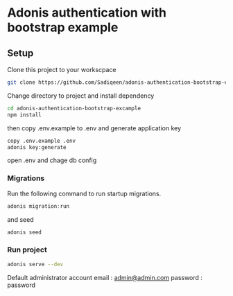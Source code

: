 # Adonis authentication with bootstrap example

## Setup

Clone this project to your workscpace

```bash
git clone https://github.com/Sadiqeen/adonis-authentication-bootstrap-excample.git
```
Change directory to project and install dependency

```bash
cd adonis-authentication-bootstrap-excample
npm install
```

then copy .env.example to .env and generate application key

```bash
copy .env.example .env
adonis key:generate
```

open .env and chage db config

### Migrations

Run the following command to run startup migrations.

```js
adonis migration:run
```

and seed

```js
adonis seed
```

### Run project

```bash
adonis serve --dev
```

Default administrator account
email : admin@admin.com
password : password
